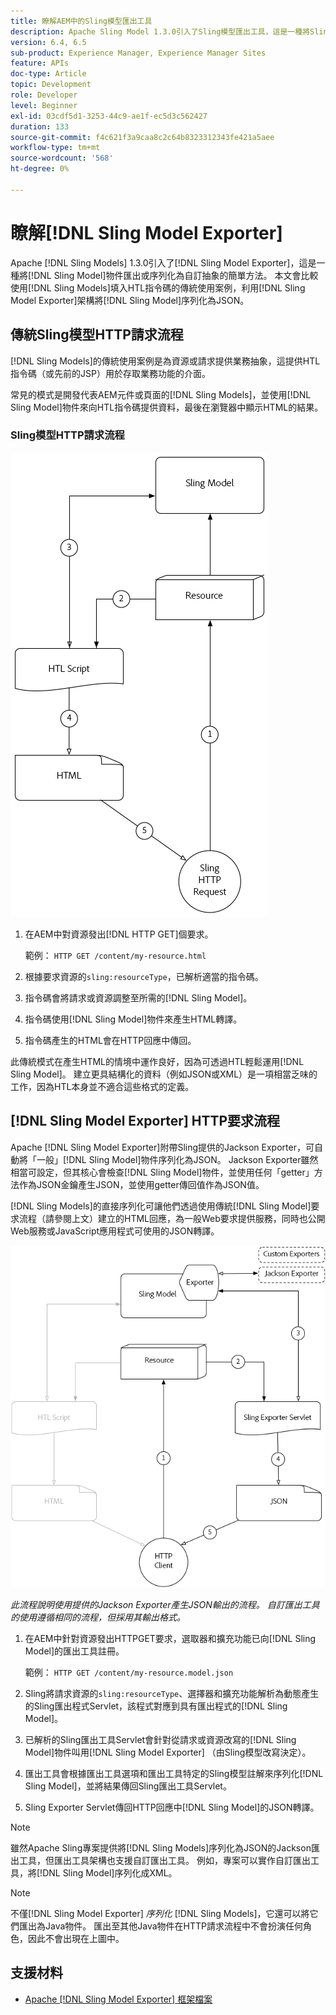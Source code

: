 ```yaml
---
title: 瞭解AEM中的Sling模型匯出工具
description: Apache Sling Model 1.3.0引入了Sling模型匯出工具，這是一種將Sling模型物件匯出或序列化為自訂抽象的簡潔方式。 本文會比較使用Sling模型填入HTL指令碼的傳統使用案例，利用Sling模型匯出工具框架將Sling模型序列化為JSON。
version: 6.4, 6.5
sub-product: Experience Manager, Experience Manager Sites
feature: APIs
doc-type: Article
topic: Development
role: Developer
level: Beginner
exl-id: 03cdf5d1-3253-44c9-ae1f-ec5d3c562427
duration: 133
source-git-commit: f4c621f3a9caa8c2c64b8323312343fe421a5aee
workflow-type: tm+mt
source-wordcount: '568'
ht-degree: 0%

---
```


# 瞭解[!DNL Sling Model Exporter]

Apache [!DNL Sling Models] 1.3.0引入了[!DNL Sling Model Exporter]，這是一種將[!DNL Sling Model]物件匯出或序列化為自訂抽象的簡單方法。 本文會比較使用[!DNL Sling Models]填入HTL指令碼的傳統使用案例，利用[!DNL Sling Model Exporter]架構將[!DNL Sling Model]序列化為JSON。

## 傳統Sling模型HTTP請求流程

[!DNL Sling Models]的傳統使用案例是為資源或請求提供業務抽象，這提供HTL指令碼（或先前的JSP）用於存取業務功能的介面。

常見的模式是開發代表AEM元件或頁面的[!DNL Sling Models]，並使用[!DNL Sling Model]物件來向HTL指令碼提供資料，最後在瀏覽器中顯示HTML的結果。

### Sling模型HTTP請求流程

![Sling模型要求流程](./assets/understand-sling-model-exporter/sling-model-request-flow.png)

1. 在AEM中對資源發出[!DNL HTTP GET]個要求。

   範例： `HTTP GET /content/my-resource.html`

1. 根據要求資源的`sling:resourceType`，已解析適當的指令碼。

1. 指令碼會將請求或資源調整至所需的[!DNL Sling Model]。

1. 指令碼使用[!DNL Sling Model]物件來產生HTML轉譯。

1. 指令碼產生的HTML會在HTTP回應中傳回。

此傳統模式在產生HTML的情境中運作良好，因為可透過HTL輕鬆運用[!DNL Sling Model]。 建立更具結構化的資料（例如JSON或XML）是一項相當乏味的工作，因為HTL本身並不適合這些格式的定義。

## [!DNL Sling Model Exporter] HTTP要求流程

Apache [!DNL Sling Model Exporter]附帶Sling提供的Jackson Exporter，可自動將「一般」[!DNL Sling Model]物件序列化為JSON。 Jackson Exporter雖然相當可設定，但其核心會檢查[!DNL Sling Model]物件，並使用任何「getter」方法作為JSON金鑰產生JSON，並使用getter傳回值作為JSON值。

[!DNL Sling Models]的直接序列化可讓他們透過使用傳統[!DNL Sling Model]要求流程（請參閱上文）建立的HTML回應，為一般Web要求提供服務，同時也公開Web服務或JavaScript應用程式可使用的JSON轉譯。

![Sling模型匯出程式HTTP要求流程](./assets/understand-sling-model-exporter/sling-model-exporter-request-flow.png)

*此流程說明使用提供的Jackson Exporter產生JSON輸出的流程。 自訂匯出工具的使用遵循相同的流程，但採用其輸出格式。*

1. 在AEM中針對資源發出HTTPGET要求，選取器和擴充功能已向[!DNL Sling Model]的匯出工具註冊。

   範例： `HTTP GET /content/my-resource.model.json`

1. Sling將請求資源的`sling:resourceType`、選擇器和擴充功能解析為動態產生的Sling匯出程式Servlet，該程式對應到具有匯出程式的[!DNL Sling Model]。
1. 已解析的Sling匯出工具Servlet會針對從請求或資源改寫的[!DNL Sling Model]物件叫用[!DNL Sling Model Exporter] （由Sling模型改寫決定）。
1. 匯出工具會根據匯出工具選項和匯出工具特定的Sling模型註解來序列化[!DNL Sling Model]，並將結果傳回Sling匯出工具Servlet。
1. Sling Exporter Servlet傳回HTTP回應中[!DNL Sling Model]的JSON轉譯。

>[!NOTE]
>
>雖然Apache Sling專案提供將[!DNL Sling Models]序列化為JSON的Jackson匯出工具，但匯出工具架構也支援自訂匯出工具。 例如，專案可以實作自訂匯出工具，將[!DNL Sling Model]序列化成XML。

>[!NOTE]
>
>不僅[!DNL Sling Model Exporter] *序列化* [!DNL Sling Models]，它還可以將它們匯出為Java物件。 匯出至其他Java物件在HTTP請求流程中不會扮演任何角色，因此不會出現在上圖中。

## 支援材料

* [Apache [!DNL Sling Model Exporter] 框架檔案](https://sling.apache.org/documentation/bundles/models.html#exporter-framework-since-130)
